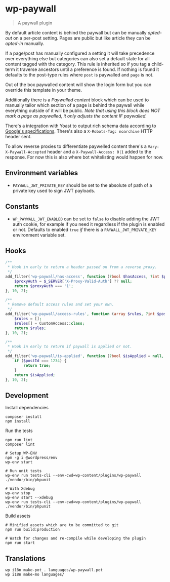 # wp-paywall

> A paywall plugin

By default article content is behind the paywall but can be manually _opted-out_ on a per-post setting. Pages are public but like article they can be _opted-in_ manually.

If a page/post has manually configured a setting it will take precedence over everything else but categories can also set a default state for all content tagged with the category. This rule is inherited so if you tag a child-term it traverse ancestors until a preference is found. If nothing is found it defaults to the post-type rules where `post` is paywalled and `page` is not.

Out of the box paywalled content will show the login form but you can override this template in your theme.

Additionally there is a _Paywalled content_ block which can be used to manually tailor which section of a page is behind the paywall while everything outside of it will be public. _Note that using this block does NOT mark a page as paywalled, it only adjusts the content IF paywalled._

There's a integration with Yoast to output rich schema data according to [Google's specifications](https://developers.google.com/search/docs/appearance/structured-data/paywalled-content). There's also a `X-Robots-Tag: noarchive` HTTP header sent.

To allow reverse proxies to differentiate paywelled content there's a `Vary: X-Paywall-Accepted` header and a `X-Paywall-Access: 0|1` added to the response. For now this is also where bot whitelisting would happen for now.

## Environment variables

- `PAYWALL_JWT_PRIVATE_KEY` should be set to the absolute of path of a private key used to sign JWT payloads.

## Constants

- `WP_PAYWALL_JWT_ENABLED` can be set to `false` to disable adding the JWT auth cookie, for example if you need it regardless if the plugin is enabled or not. Defaults to enabled `true` _if_ there is a `PAYWALL_JWT_PRIVATE_KEY` environment variable set.

## Hooks

```php
/**
 * Hook in early to return a header passed on from a reverse proxy.
 */
add_filter('wp-paywall/has-access', function (?bool $hasAccess, ?int $postId) {
    $proxyAuth = $_SERVER['X-Proxy-Valid-Auth'] ?? null;
    return $proxyAuth === '1';
}, 10, 2);

/**
 * Remove default access rules and set your own.
 */
add_filter('wp-paywall/access-rules', function (array $rules, ?int $postId) {
    $rules = [];
    $rules[] = CustomAccess::class;
    return $rules;
}, 10, 2);

/**
 * Hook in early to return if paywall is applied or not.
 */
add_filter('wp-paywall/is-applied', function (?bool $isApplied = null, ?int $postId) {
    if ($postId === 1234) {
        return true;
    }
    return $isApplied;
}, 10, 2);
```

## Development

Install dependencies

    composer install
    npm install

Run the tests

    npm run lint
    composer lint

    # Setup WP-ENV
    npm -g i @wordpress/env
    wp-env start

    # Run unit tests
    wp-env run tests-cli --env-cwd=wp-content/plugins/wp-paywall ./vendor/bin/phpunit

    # With Xdebug
    wp-env stop
    wp-env start --xdebug
    wp-env run tests-cli --env-cwd=wp-content/plugins/wp-paywall ./vendor/bin/phpunit

Build assets

    # Minified assets which are to be committed to git
    npm run build:production

    # Watch for changes and re-compile while developing the plugin
    npm run start

## Translations

    wp i18n make-pot . languages/wp-paywall.pot
    wp i18n make-mo languages/
